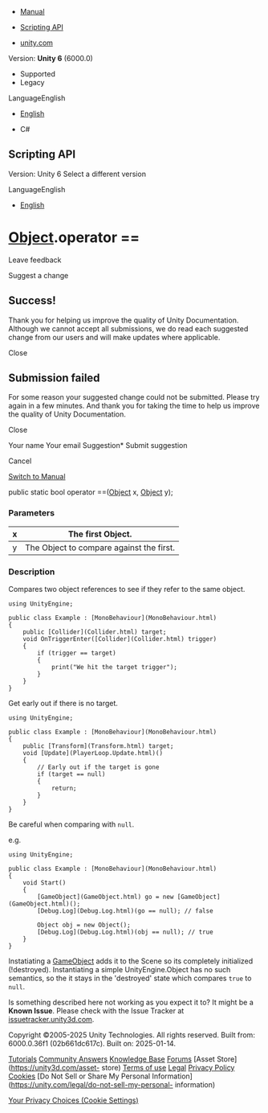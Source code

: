 [ ]()

  * [Manual](../Manual/index.html)
  * [Scripting API](../ScriptReference/index.html)

  * [unity.com](https://unity.com/)

Version: **Unity 6** (6000.0)

  * Supported
  * Legacy

LanguageEnglish

  * [English]()

  * C#

[ ](https://docs.unity3d.com)

## Scripting API

Version: Unity 6 Select a different version

LanguageEnglish

  * [English]()

#  [Object](Object.html).operator ==

Leave feedback

Suggest a change

## Success!

Thank you for helping us improve the quality of Unity Documentation. Although
we cannot accept all submissions, we do read each suggested change from our
users and will make updates where applicable.

Close

## Submission failed

For some reason your suggested change could not be submitted. Please <a>try
again</a> in a few minutes. And thank you for taking the time to help us
improve the quality of Unity Documentation.

Close

Your name Your email Suggestion* Submit suggestion

Cancel

[Switch to Manual](../Manual/class-Object.html "Go to Object Component in the
Manual")

public static bool operator ==([Object](Object.html) x, [Object](Object.html)
y);

### Parameters

x | The first Object.  
---|---  
y | The Object to compare against the first.  
  
### Description

Compares two object references to see if they refer to the same object.

    
    
    using UnityEngine;  
      
    public class Example : [MonoBehaviour](MonoBehaviour.html)
    {
        public [Collider](Collider.html) target;
        void OnTriggerEnter([Collider](Collider.html) trigger)
        {
            if (trigger == target)
            {
                print("We hit the target trigger");
            }
        }
    }
    

Get early out if there is no target.

    
    
    using UnityEngine;  
      
    public class Example : [MonoBehaviour](MonoBehaviour.html)
    {
        public [Transform](Transform.html) target;
        void [Update](PlayerLoop.Update.html)()
        {
            // Early out if the target is gone
            if (target == null)
            {
                return;
            }
        }
    }
    

Be careful when comparing with `null`.  
  
e.g.

    
    
    using UnityEngine;  
      
    public class Example : [MonoBehaviour](MonoBehaviour.html)
    {
        void Start()
        {
            [GameObject](GameObject.html) go = new [GameObject](GameObject.html)();
            [Debug.Log](Debug.Log.html)(go == null); // false  
      
            Object obj = new Object();
            [Debug.Log](Debug.Log.html)(obj == null); // true
        }
    }
    

Instatiating a [GameObject](GameObject.html) adds it to the Scene so its
completely initialized (!destroyed). Instantiating a simple UnityEngine.Object
has no such semantics, so the it stays in the 'destroyed' state which compares
`true` to `null`.

Is something described here not working as you expect it to? It might be a
**Known Issue**. Please check with the Issue Tracker at
[issuetracker.unity3d.com](https://issuetracker.unity3d.com).

Copyright ©2005-2025 Unity Technologies. All rights reserved. Built from:
6000.0.36f1 (02b661dc617c). Built on: 2025-01-14.

[Tutorials](https://unity3d.com/learn) [Community
Answers](https://answers.unity3d.com) [Knowledge
Base](https://support.unity3d.com/hc/en-us)
[Forums](https://forum.unity3d.com) [Asset Store](https://unity3d.com/asset-
store) [Terms of use](https://docs.unity3d.com/Manual/TermsOfUse.html)
[Legal](https://unity.com/legal) [Privacy
Policy](https://unity.com/legal/privacy-policy)
[Cookies](https://unity.com/legal/cookie-policy) [Do Not Sell or Share My
Personal Information](https://unity.com/legal/do-not-sell-my-personal-
information)

[Your Privacy Choices (Cookie Settings)](javascript:void\(0\);)

